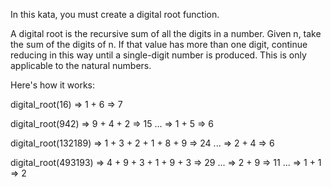 In this kata, you must create a digital root function.

A digital root is the recursive sum of all the digits in a number. Given n, take the sum of the digits of n. If that value has more than one digit, continue reducing in this way until a single-digit number is produced. This is only applicable to the natural numbers.

Here's how it works:


digital_root(16)
=> 1 + 6
=> 7


digital_root(942)
=> 9 + 4 + 2
=> 15 ...
=> 1 + 5
=> 6


digital_root(132189)
=> 1 + 3 + 2 + 1 + 8 + 9
=> 24 ...
=> 2 + 4
=> 6


digital_root(493193)
=> 4 + 9 + 3 + 1 + 9 + 3
=> 29 ...
=> 2 + 9
=> 11 ...
=> 1 + 1
=> 2